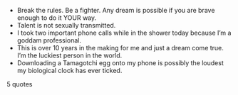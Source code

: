  - Break the rules. Be a fighter. Any dream is possible if you are brave enough to do it YOUR way.
 - Talent is not sexually transmitted.
 - I took two important phone calls while in the shower today because I’m a goddam professional.
 - This is over 10 years in the making for me and just a dream come true. I’m the luckiest person in the world.
 - Downloading a Tamagotchi egg onto my phone is possibly the loudest my biological clock has ever ticked.

5 quotes